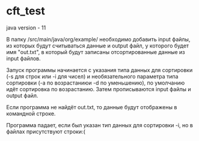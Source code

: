 # cft_test
java version - 11

В папку /src/main/java/org/example/ необходимо добавить input файлы, из которых будут считываться данные и output файл, у которого будет имя "out.txt", в который будут записаны отсортированные данные из input файлов.

Запуск программы начинается с указания типа данных для сортировки (-s для строк или -i для чисел) и необязательного параметра типа сортировки (-a по возрастаниюи -d по уменьшению), по умолчанию идёт сортировка по возрастанию. Затем прописываются input файлы и output файл.

Если программа не найдёт out.txt, то данные будут отображены в командной строке.

Программа падает, если был указан тип данных для сортировки -i, но в файлах присутствуют строки:(